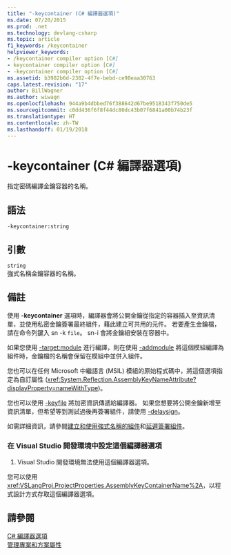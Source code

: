 ```yaml
---
title: "-keycontainer (C# 編譯器選項)"
ms.date: 07/20/2015
ms.prod: .net
ms.technology: devlang-csharp
ms.topic: article
f1_keywords: /keycontainer
helpviewer_keywords:
- /keycontainer compiler option [C#]
- keycontainer compiler option [C#]
- -keycontainer compiler option [C#]
ms.assetid: b3982b6d-2382-4f7e-bebd-ce98eaa30763
caps.latest.revision: "17"
author: BillWagner
ms.author: wiwagn
ms.openlocfilehash: 944a9b4dbbed76f388642d67be9518343f750de5
ms.sourcegitcommit: c0dd436f6f8f44dc80dc43b07f6841a00b74b23f
ms.translationtype: HT
ms.contentlocale: zh-TW
ms.lasthandoff: 01/19/2018
---
```

# <a name="-keycontainer-c-compiler-options"></a>-keycontainer (C# 編譯器選項)
指定密碼編譯金鑰容器的名稱。  
  
## <a name="syntax"></a>語法  
  
```console  
-keycontainer:string  
```  
  
## <a name="arguments"></a>引數  
 `string`  
 強式名稱金鑰容器的名稱。  
  
## <a name="remarks"></a>備註  
 使用 **-keycontainer** 選項時，編譯器會將公開金鑰從指定的容器插入至資訊清單，並使用私密金鑰簽署最終組件，藉此建立可共用的元件。 若要產生金鑰檔，請在命令列鍵入 sn -k `file`。 sn-i 會將金鑰組安裝在容器中。  
  
 如果您使用 [-target:module](../../../csharp/language-reference/compiler-options/target-module-compiler-option.md) 進行編譯，則在使用 [-addmodule](../../../csharp/language-reference/compiler-options/addmodule-compiler-option.md) 將這個模組編譯為組件時，金鑰檔的名稱會保留在模組中並併入組件。  
  
 您也可以在任何 Microsoft 中繼語言 (MSIL) 模組的原始程式碼中，將這個選項指定為自訂屬性 (<xref:System.Reflection.AssemblyKeyNameAttribute?displayProperty=nameWithType>)。  
  
 您也可以使用 [-keyfile](../../../csharp/language-reference/compiler-options/keyfile-compiler-option.md) 將加密資訊傳遞給編譯器。 如果您想要將公開金鑰新增至資訊清單，但希望等到測試過後再簽署組件，請使用 [-delaysign](../../../csharp/language-reference/compiler-options/delaysign-compiler-option.md)。  
  
 如需詳細資訊，請參閱[建立和使用強式名稱的組件](../../../framework/app-domains/create-and-use-strong-named-assemblies.md)和[延遲簽署組件](../../../framework/app-domains/delay-sign-assembly.md)。  
  
### <a name="to-set-this-compiler-option-in-the-visual-studio-development-environment"></a>在 Visual Studio 開發環境中設定這個編譯器選項  
  
1.  Visual Studio 開發環境無法使用這個編譯器選項。  
  
 您可以使用 <xref:VSLangProj.ProjectProperties.AssemblyKeyContainerName%2A>，以程式設計方式存取這個編譯器選項。  
  
## <a name="see-also"></a>請參閱  
 [C# 編譯器選項](../../../csharp/language-reference/compiler-options/index.md)  
 [管理專案和方案屬性](/visualstudio/ide/managing-project-and-solution-properties)
